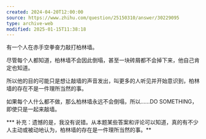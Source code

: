 ```yaml
---
created: 2024-04-20T12:00:00
source: https://www.zhihu.com/question/25150310/answer/30229095
type: archive-web
modified: 2025-01-15T11:38:18
---
```


有一个人在赤手空拳奋力敲打柏林墙。

尽管每个人都知道，柏林墙不会因此倒塌，甚至一块砖屑都不会掉下来，他自己肯定也知道。

所以他的目的可能只是想让敲墙的声音发出，叫更多的人听见并开始意识到，柏林墙的存在不是一件理所当然的事。

如果每个人什么都不做，那么柏林墙永远不会倒塌，所以……DO SOMETHING，即使只是一起来敲墙。

*** 补充：遗憾的是，我没有说错。从本题某些答案和评论可以知道，真的有不少人主动或被动地认为，柏林墙的存在是一件理所当然的事。**
